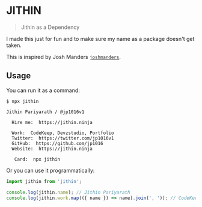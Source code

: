 # JITHIN

> Jithin as a Dependency

I made this just for fun and to make sure my name as a package doesn't get taken.

This is inspired by Josh Manders [`joshmanders`](https://github.com/joshmanders/joshmanders).

## Usage

You can run it as a command:

```
$ npx jithin

Jithin Pariyarath / @jp1016v1

  Hire me:  https://jithin.ninja

  Work:  CodeKeep, Devzstudio, Portfolio
  Twitter:  https://twitter.com/jp1016v1
  GitHub:  https://github.com/jp1016
  Website:  https://jithin.ninja

   Card:  npx jithin
```

Or you can use it programmatically:

```typescript
import jithin from 'jithin';

console.log(jithin.name); // Jithin Pariyarath
console.log(jithin.work.map(({ name }) => name).join(', ')); // CodeKeep, Devzstudio, Portfolio
```
